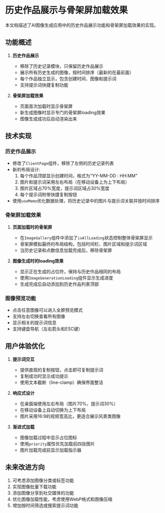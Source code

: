 # 历史作品展示与骨架屏加载效果

本文档描述了AI图像生成应用中的历史作品展示功能和骨架屏加载效果的实现。

## 功能概述

1. **历史作品展示**
   - 移除了历史记录模块，只保留历史作品展示
   - 展示所有历史生成的图像，按时间排序（最新的在最前面）
   - 每个作品独立显示，包含创建时间、图像和提示词
   - 支持提示词快捷复制功能

2. **骨架屏加载效果**
   - 页面首次加载时显示骨架屏
   - 新生成图像时显示专门的骨架屏loading效果
   - 图像生成成功后自动渲染出来

## 技术实现

### 历史作品展示

- 修改了`ClientPage`组件，移除了左侧的历史记录列表
- 新的布局设计:
  1. 每个作品顶部显示创建时间，格式为"YY-MM-DD : HH:MM"
  2. 图片和提示词采用左右布局（在移动设备上为上下布局）
  3. 图片区域占70%宽度，提示词区域占30%宽度
  4. 每个提示词附带快捷复制按钮
- 使用`useMemo`优化数据处理，将历史记录中的图片与提示词关联并按时间排序

### 骨架屏加载效果

1. **页面加载时的骨架屏**
   - 在`ImageGallery`组件中添加了`isAllLoading`状态控制整体骨架屏显示
   - 骨架屏模拟最终的布局结构，包括时间栏、图片区域和提示词区域
   - 当历史记录和点数信息加载完成后，移除骨架屏

2. **图像生成时的loading效果**
   - 显示正在生成的占位符，保持与历史作品相同的布局
   - 使用`ImageGenerationLoading`组件显示生成进度
   - 生成完成后自动添加到历史作品列表顶部

### 图像预览功能

- 点击任意图像可以进入全屏预览模式
- 支持左右切换查看所有图像
- 显示相关的提示词信息
- 支持键盘导航（左右箭头和ESC键）

## 用户体验优化

1. **提示词交互**
   - 提供直观的复制按钮，点击即可复制提示词
   - 复制成功时显示成功提示
   - 使用文本截断（line-clamp）确保界面整洁

2. **响应式设计**
   - 在桌面端使用左右布局（图片70%，提示词30%）
   - 在移动设备上自动切换为上下布局
   - 图片采用16:9的视频宽高比，更适合展示风景类图像

3. **渐进式加载**
   - 图像加载过程中显示占位图标
   - 使用`priority`属性优先加载前四张图片
   - 图片加载完成前显示加载指示器

## 未来改进方向

1. 可考虑添加图像分类或标签功能
2. 实现图像批量下载功能
3. 添加图像分享到社交媒体的功能
4. 优化图像加载性能，考虑使用WebP格式和图像压缩
5. 增加按时间筛选或搜索提示词功能 